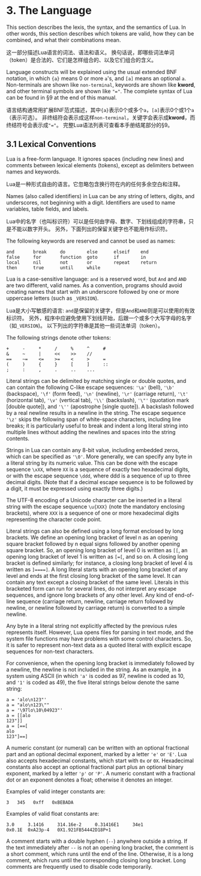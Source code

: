 
# 3. The Language

This section describes the lexis, the syntax, and the semantics of Lua. 
In other words, this section describes which tokens are valid, 
how they can be combined, and what their combinations mean.

这一部分描述Lua语言的词法、语法和语义。
换句话说，即哪些词法单词（token）是合法的、它们是怎样组合的、以及它们组合的含义。

Language constructs will be explained using the usual extended BNF notation, 
in which `{a}` means 0 or more `a`'s, and `[a]` means an optional `a`. 
Non-terminals are shown like `non-terminal`, keywords are shown like **kword**, 
and other terminal symbols are shown like `"="`. 
The complete syntax of Lua can be found in §9 at the end of this manual.

语言结构通常用扩展BNF范式描述，其中`{a}`表示0个或多个`a`，`[a]`表示0个或1个`a`（表示可选）。
非终结符会表示成这样`non-terminal`，关键字会表示成**kword**，而终结符号会表示成`"="`。
完整Lua语法列表可查看本手册结尾部分的§9。

## 3.1 Lexical Conventions

Lua is a free-form language. It ignores spaces (including new lines) and comments between lexical elements (tokens), except as delimiters between names and keywords.

Lua是一种形式自由的语言。它忽略包含换行符在内的任何多余空白和注释。

Names (also called identifiers) in Lua can be any string of letters, 
digits, and underscores, not beginning with a digit. 
Identifiers are used to name variables, table fields, and labels.

Lua中的名字（也叫标识符）可以是任何由字母、数字、下划线组成的字符串，只是不能以数字开头。
另外，下面列出的保留关键字也不能用作标识符。

The following keywords are reserved and cannot be used as names:
```
and       break     do        else      elseif    end
false     for       function  goto      if        in
local     nil       not       or        repeat    return
then      true      until     while
```

Lua is a case-sensitive language: `and` is a reserved word, but `And` and `AND` are two different, valid names. 
As a convention, programs should avoid creating names that start with an underscore 
followed by one or more uppercase letters (such as `_VERSION`).

Lua是大小写敏感的语言: `and`是保留的关键字，但是`And`和`AND`则是可以使用的有效标识符。
另外，程序中应避免使用下划线开始，后跟一个或多个大写字母的名字（如`_VERSION`)。
以下列出的字符串是其他一些词法单词（token）。

The following strings denote other tokens:
```
+     -     *     /     %     ^     #
&     ~     |     <<    >>    //
==    ~=    <=    >=    <     >     =
(     )     {     }     [     ]     ::
;     :     ,     .     ..    ...
```

Literal strings can be delimited by matching single or double quotes, 
and can contain the following C-like escape sequences: `'\a'` (bell), `'\b'` (backspace), `'\f'` (form feed), 
`'\n'` (newline), `'\r'` (carriage return), `'\t'` (horizontal tab), `'\v'` (vertical tab), `'\\'` (backslash), 
`'\"'` (quotation mark [double quote]), and `'\''` (apostrophe [single quote]). 
A backslash followed by a real newline results in a newline in the string. 
The escape sequence `'\z'` skips the following span of white-space characters, including line breaks; 
it is particularly useful to break and indent a long literal string 
into multiple lines without adding the newlines and spaces into the string contents.

Strings in Lua can contain any 8-bit value, including embedded zeros, which can be specified as `'\0'`. 
More generally, we can specify any byte in a literal string by its numeric value. 
This can be done with the escape sequence `\xXX`, where `XX` is a sequence of exactly two hexadecimal digits, 
or with the escape sequence `\ddd`, where ddd is a sequence of up to three decimal digits. 
(Note that if a decimal escape sequence is to be followed by a digit, 
it must be expressed using exactly three digits.)

The UTF-8 encoding of a Unicode character can be inserted in a literal string 
with the escape sequence `\u{XXX}` (note the mandatory enclosing brackets), 
where `XXX` is a sequence of one or more hexadecimal digits representing the character code point.

Literal strings can also be defined using a long format enclosed by long brackets. 
We define an opening long bracket of level n as an opening square bracket 
followed by n equal signs followed by another opening square bracket. 
So, an opening long bracket of level 0 is written as `[[`, 
an opening long bracket of level 1 is written as `[=[`, and so on. 
A closing long bracket is defined similarly; for instance, a closing long bracket of level 4 is written as `]====]`. 
A long literal starts with an opening long bracket of any level 
and ends at the first closing long bracket of the same level. 
It can contain any text except a closing bracket of the same level. 
Literals in this bracketed form can run for several lines, do not interpret any escape sequences, 
and ignore long brackets of any other level. 
Any kind of end-of-line sequence (carriage return, newline, carriage return followed by newline, 
or newline followed by carriage return) is converted to a simple newline.

Any byte in a literal string not explicitly affected by the previous rules represents itself. 
However, Lua opens files for parsing in text mode, 
and the system file functions may have problems with some control characters. 
So, it is safer to represent non-text data as a quoted literal with explicit escape sequences for non-text characters.

For convenience, when the opening long bracket is immediately followed by a newline, 
the newline is not included in the string. As an example, 
in a system using ASCII (in which `'a'` is coded as 97, newline is coded as 10, and `'1'` is coded as 49), 
the five literal strings below denote the same string:
```
a = 'alo\n123"'
a = "alo\n123\""
a = '\97lo\10\04923"'
a = [[alo
123"]]
a = [==[
alo
123"]==]
```

A numeric constant (or numeral) can be written with an optional fractional part and an optional decimal exponent, 
marked by a letter `'e'` or `'E'`. 
Lua also accepts hexadecimal constants, which start with `0x` or `0X`. 
Hexadecimal constants also accept an optional fractional part plus an optional binary exponent, 
marked by a letter `'p'` or `'P'`. 
A numeric constant with a fractional dot or an exponent denotes a float; otherwise it denotes an integer. 

Examples of valid integer constants are:
```
3   345   0xff   0xBEBADA
```

Examples of valid float constants are:
```
3.0     3.1416     314.16e-2     0.31416E1     34e1
0x0.1E  0xA23p-4   0X1.921FB54442D18P+1
```

A comment starts with a double hyphen (`--`) anywhere outside a string. 
If the text immediately after `--` is not an opening long bracket, the comment is a short comment, 
which runs until the end of the line. 
Otherwise, it is a long comment, which runs until the corresponding closing long bracket. 
Long comments are frequently used to disable code temporarily.

